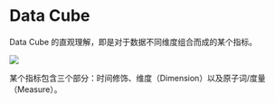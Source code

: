 # Data Cube

Data Cube 的直观理解，即是对于数据不同维度组合而成的某个指标。

![](https://i.postimg.cc/B64bpmYd/image.png)

某个指标包含三个部分：时间修饰、维度（Dimension）以及原子词/度量（Measure）。

